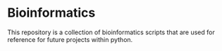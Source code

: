 # Bioinformatics
This repository is a collection of bioinformatics scripts that are used for reference for future projects within python. 
